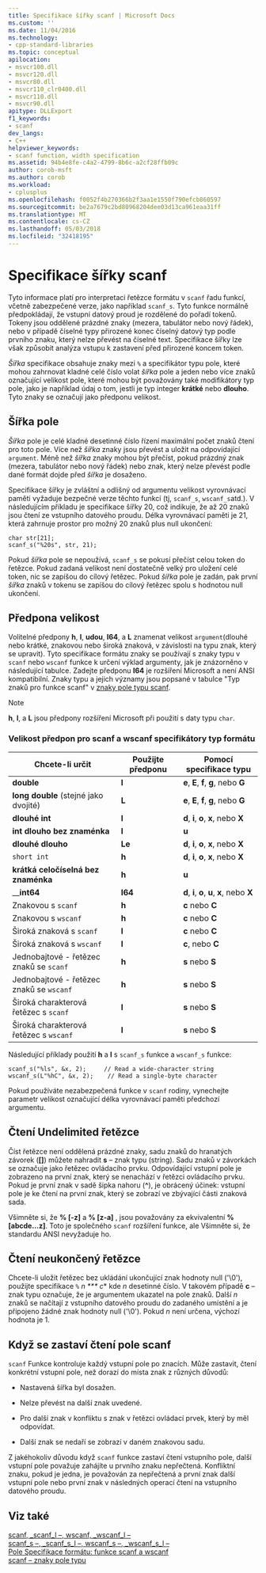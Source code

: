 ```yaml
---
title: Specifikace šířky scanf | Microsoft Docs
ms.custom: ''
ms.date: 11/04/2016
ms.technology:
- cpp-standard-libraries
ms.topic: conceptual
apilocation:
- msvcr100.dll
- msvcr120.dll
- msvcr80.dll
- msvcr110_clr0400.dll
- msvcr110.dll
- msvcr90.dll
apitype: DLLExport
f1_keywords:
- scanf
dev_langs:
- C++
helpviewer_keywords:
- scanf function, width specification
ms.assetid: 94b4e8fe-c4a2-4799-8b6c-a2cf28ffb09c
author: corob-msft
ms.author: corob
ms.workload:
- cplusplus
ms.openlocfilehash: f0052f4b270366b2f3aa1e1550f790efcb860597
ms.sourcegitcommit: be2a7679c2bd80968204dee03d13ca961eaa31ff
ms.translationtype: MT
ms.contentlocale: cs-CZ
ms.lasthandoff: 05/03/2018
ms.locfileid: "32418195"
---
```

# <a name="scanf-width-specification"></a>Specifikace šířky scanf
Tyto informace platí pro interpretaci řetězce formátu v `scanf` řadu funkcí, včetně zabezpečené verze, jako například `scanf_s`. Tyto funkce normálně předpokládají, že vstupní datový proud je rozdělené do pořadí tokenů. Tokeny jsou oddělené prázdné znaky (mezera, tabulátor nebo nový řádek), nebo v případě číselné typy přirozené konec číselný datový typ podle prvního znaku, který nelze převést na číselné text. Specifikace šířky lze však způsobit analýza vstupu k zastavení před přirozené koncem token.  
  
 *Šířka* specifikace obsahuje znaky mezi `%` a specifikátor typu pole, které mohou zahrnovat kladné celé číslo volat *šířka* pole a jeden nebo více znaků označující velikost pole, které mohou být považovány také modifikátory typ pole, jako je například údaj o tom, jestli je typ integer **krátké** nebo **dlouho**. Tyto znaky se označují jako předponu velikost.  
  
## <a name="the-width-field"></a>Šířka pole  
 *Šířka* pole je celé kladné desetinné číslo řízení maximální počet znaků čtení pro toto pole. Více než *šířka* znaky jsou převést a uložit na odpovídající `argument`. Méně než *šířka* znaky mohou být přečíst, pokud prázdný znak (mezera, tabulátor nebo nový řádek) nebo znak, který nelze převést podle dané formát dojde před *šířka* je dosaženo.  
  
 Specifikace šířky je zvláštní a odlišný od argumentu velikost vyrovnávací paměti vyžaduje bezpečné verze těchto funkcí (tj, `scanf_s`, `wscanf_s`atd.). V následujícím příkladu je specifikace šířky 20, což indikuje, že až 20 znaků jsou čtení ze vstupního datového proudu. Délka vyrovnávací paměti je 21, která zahrnuje prostor pro možný 20 znaků plus null ukončení:  
  
```  
char str[21];  
scanf_s("%20s", str, 21);  
```  
  
 Pokud *šířka* pole se nepoužívá, `scanf_s` se pokusí přečíst celou token do řetězce. Pokud zadaná velikost není dostatečně velký pro uložení celé token, nic se zapíšou do cílový řetězec. Pokud *šířka* pole je zadán, pak první *šířka* znaků v tokenu se zapíšou do cílový řetězec spolu s hodnotou null ukončení.  
  
## <a name="the-size-prefix"></a>Předpona velikost  
 Volitelné předpony **h**, **l**, **udou**, **I64**, a **L** znamenat velikost `argument`(dlouhé nebo krátké, znakovou nebo široká znaková, v závislosti na typu znak, který se upravit). Tyto specifikace formátu znaky se používají s znaky typu v `scanf` nebo `wscanf` funkce k určení výklad argumenty, jak je znázorněno v následující tabulce. Zadejte předponu **I64** je rozšíření Microsoft a není ANSI kompatibilní. Znaky typu a jejich významy jsou popsané v tabulce "Typ znaků pro funkce scanf" v [znaky pole typu scanf](../c-runtime-library/scanf-type-field-characters.md).  
  
> [!NOTE]
>  **h**, **l**, a **L** jsou předpony rozšíření Microsoft při použití s daty typu `char`.  
  
### <a name="size-prefixes-for-scanf-and-wscanf-format-type-specifiers"></a>Velikost předpon pro scanf a wscanf specifikátory typ formátu  
  
|Chcete-li určit|Použijte předponu|Pomocí specifikace typu|  
|----------------|----------------|-------------------------|  
|**double**|**l**|**e**, **E**, **f**, **g**, nebo **G**|  
|**long double** (stejné jako dvojité)|**L**|**e**, **E**, **f**, **g**, nebo **G**|  
|**dlouhé int**|**l**|**d**, **i**, **o**, **x**, nebo **X**|  
|**int dlouho bez znaménka**|**l**|**u**|  
|**dlouhé dlouho**|**Le**|**d**, **i**, **o**, **x**, nebo **X**|  
|`short int`|**h**|**d**, **i**, **o**, **x**, nebo **X**|  
|**krátká celočíselná bez znaménka**|**h**|**u**|  
|__**int64**|**I64**|**d**, **i**, **o**, **u**, **x**, nebo **X**|  
|Znakovou s `scanf`|**h**|**c** nebo **C**|  
|Znakovou s `wscanf`|**h**|**c** nebo **C**|  
|Široká znaková s `scanf`|**l**|**c** nebo **C**|  
|Široká znaková s `wscanf`|**l**|**c**, nebo **C**|  
|Jednobajtové - řetězec znaků se `scanf`|**h**|**s** nebo **S**|  
|Jednobajtové - řetězec znaků se `wscanf`|**h**|**s** nebo **S**|  
|Široká charakterová řetězec s `scanf`|**l**|**s** nebo **S**|  
|Široká charakterová řetězec s `wscanf`|**l**|**s** nebo **S**|  
  
 Následující příklady použití **h** a **l** s `scanf_s` funkce a `wscanf_s` funkce:  
  
```  
scanf_s("%ls", &x, 2);     // Read a wide-character string  
wscanf_s(L"%hC", &x, 2);    // Read a single-byte character  
```  
  
 Pokud používáte nezabezpečená funkce v `scanf` rodiny, vynechejte parametr velikost označující délka vyrovnávací paměti předchozí argumentu.  
  
## <a name="reading-undelimited-strings"></a>Čtení Undelimited řetězce  
 Číst řetězce není oddělená prázdné znaky, sadu znaků do hranatých závorek (**[]**) můžete nahradit **s** – znak typu (string). Sadu znaků v závorkách se označuje jako řetězec ovládacího prvku. Odpovídající vstupní pole je zobrazeno na první znak, který se nenachází v řetězci ovládacího prvku. Pokud je první znak v sadě šipka nahoru (**^**), je obrácený účinek: vstupní pole je ke čtení na první znak, který se zobrazí ve zbývající části znaková sada.  
  
 Všimněte si, že **% [-z]** a **% [z-a]** , jsou považovány za ekvivalentní **%[abcde...z]**. Toto je společného `scanf` rozšíření funkce, ale Všimněte si, že standardu ANSI nevyžaduje ho.  
  
## <a name="reading-unterminated-strings"></a>Čtení neukončený řetězce  
 Chcete-li uložit řetězec bez ukládání ukončující znak hodnoty null ('\0'), použijte specifikace `%` *n *** c** kde *n* desetinné číslo. V takovém případě **c** – znak typu označuje, že je argumentem ukazatel na pole znaků. Další *n* znaků se načítají z vstupního datového proudu do zadaného umístění a je připojeno žádné znak hodnoty null ('\0'). Pokud *n* není určena, výchozí hodnota je 1.  
  
## <a name="when-scanf-stops-reading-a-field"></a>Když se zastaví čtení pole scanf  
 `scanf` Funkce kontroluje každý vstupní pole po znacích. Může zastavit, čtení konkrétní vstupní pole, než dorazí do místa znak z různých důvodů:  
  
-   Nastavená šířka byl dosažen.  
  
-   Nelze převést na další znak uvedené.  
  
-   Pro další znak v konfliktu s znak v řetězci ovládací prvek, který by měl odpovídat.  
  
-   Další znak se nedaří se zobrazí v daném znakovou sadu.  
  
 Z jakéhokoliv důvodu když `scanf` funkce zastaví čtení vstupního pole, další vstupní pole považuje zahájíte u prvního znaku nepřečtená. Konfliktní znaku, pokud je jedna, je považován za nepřečtená a první znak další vstupní pole nebo první znak v následných operací čtení na vstupního datového proudu.  
  
## <a name="see-also"></a>Viz také  
 [scanf, _scanf_l –, wscanf, _wscanf_l –](../c-runtime-library/reference/scanf-scanf-l-wscanf-wscanf-l.md)   
 [scanf_s –, _scanf_s_l –, wscanf_s –, _wscanf_s_l –](../c-runtime-library/reference/scanf-s-scanf-s-l-wscanf-s-wscanf-s-l.md)   
 [Pole Specifikace formátu: funkce scanf a wscanf](../c-runtime-library/format-specification-fields-scanf-and-wscanf-functions.md)   
 [scanf – znaky pole typu](../c-runtime-library/scanf-type-field-characters.md)